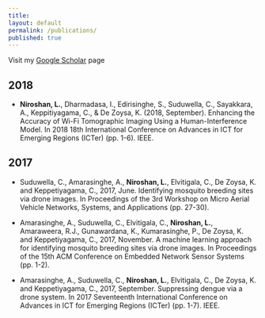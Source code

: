 ```yaml
---
title:
layout: default
permalink: /publications/
published: true
---
```


Visit my [Google Scholar](https://scholar.google.com/citations?user=xSeCWkIAAAAJ&hl=en) page


2018 
---------
* **Niroshan, L.**, Dharmadasa, I., Edirisinghe, S., Suduwella, C., Sayakkara, A., Keppitiyagama, C., & De Zoysa, K. (2018, September). Enhancing the Accuracy of Wi-Fi Tomographic Imaging Using a Human-Interference Model. In 2018 18th International Conference on Advances in ICT for Emerging Regions (ICTer) (pp. 1-6). IEEE.
  
2017
---------
* Suduwella, C., Amarasinghe, A., **Niroshan, L.**, Elvitigala, C., De Zoysa, K. and Keppetiyagama, C., 2017, June. Identifying mosquito breeding sites via drone images. In Proceedings of the 3rd Workshop on Micro Aerial Vehicle Networks, Systems, and Applications (pp. 27-30).


* Amarasinghe, A., Suduwella, C., Elvitigala, C., **Niroshan, L.**, Amaraweera, R.J., Gunawardana, K., Kumarasinghe, P., De Zoysa, K. and Keppetiyagama, C., 2017, November. A machine learning approach for identifying mosquito breeding sites via drone images. In Proceedings of the 15th ACM Conference on Embedded Network Sensor Systems (pp. 1-2).

* Amarasinghe, A., Suduwella, C., **Niroshan, L.**, Elvitigala, C., De Zoysa, K. and Keppetiyagama, C., 2017, September. Suppressing dengue via a drone system. In 2017 Seventeenth International Conference on Advances in ICT for Emerging Regions (ICTer) (pp. 1-7). IEEE.